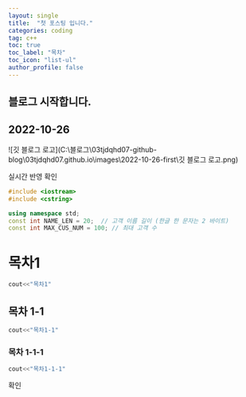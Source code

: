 ```yaml
---
layout: single
title:  "첫 포스팅 입니다."
categories: coding
tag: c++
toc: true
toc_label: "목차"
toc_icon: "list-ul"
author_profile: false
---
```


## 블로그 시작합니다.

## 2022-10-26

![깃 블로그 로고](C:\블로그\03tjdqhd07-github-blog\03tjdqhd07.github.io\images\2022-10-26-first\깃 블로그 로고.png)

실시간 반영 확인

```c++
#include <iostream>
#include <cstring>

using namespace std;
const int NAME_LEN = 20;  // 고객 이름 길이 (한글 한 문자는 2 바이트)
const int MAX_CUS_NUM = 100; // 최대 고객 수
```





# 목차1

```c++
cout<<"목차1"
```



## 목차 1-1

```c++
cout<<"목차1-1"
```



### 목차 1-1-1

```c++
cout<<"목차1-1-1"
```

확인
